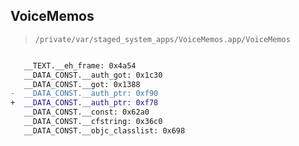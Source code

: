 ## VoiceMemos

> `/private/var/staged_system_apps/VoiceMemos.app/VoiceMemos`

```diff

   __TEXT.__eh_frame: 0x4a54
   __DATA_CONST.__auth_got: 0x1c30
   __DATA_CONST.__got: 0x1388
-  __DATA_CONST.__auth_ptr: 0xf90
+  __DATA_CONST.__auth_ptr: 0xf78
   __DATA_CONST.__const: 0x62a0
   __DATA_CONST.__cfstring: 0x36c0
   __DATA_CONST.__objc_classlist: 0x698

```
